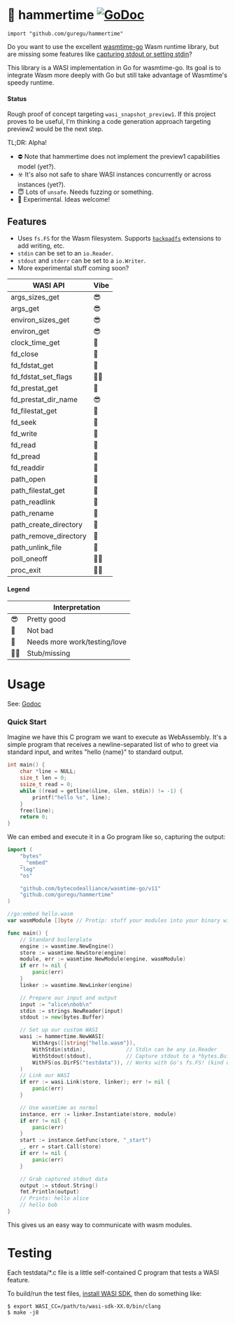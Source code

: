 # 🔨 hammertime [![GoDoc](https://godoc.org/github.com/guregu/hammertime?status.svg)](https://godoc.org/github.com/guregu/hammertime)

`import "github.com/guregu/hammertime"`

Do you want to use the excellent [wasmtime-go](https://github.com/bytecodealliance/wasmtime-go) Wasm runtime library, but are missing some features like [capturing stdout or setting stdin](https://github.com/bytecodealliance/wasmtime-go/issues/34)?

This library is a WASI implementation in Go for wasmtime-go. Its goal is to integrate Wasm more deeply with Go but still take advantage of Wasmtime's speedy runtime.

#### Status

Rough proof of concept targeting `wasi_snapshot_preview1`. If this project proves to be useful, I'm thinking a code generation approach targeting preview2 would be the next step.

TL;DR: Alpha!

- ⛔️ Note that hammertime does not implement the preview1 capabilities model (yet?).
- ☣️ It's also not safe to share WASI instances concurrently or across instances (yet?).
- 😇 Lots of `unsafe`. Needs fuzzing or something.
- 🤠 Experimental. Ideas welcome!

## Features

- Uses `fs.FS` for the Wasm filesystem. Supports [`hackpadfs`](https://github.com/hack-pad/hackpadfs#file-systems) extensions to add writing, etc.
- `stdin` can be set to an `io.Reader`.
- `stdout` and `stderr` can be set to a `io.Writer`.
- More experimental stuff coming soon?

| WASI API                  | Vibe   |
|---------------------------|--------|
| args_sizes_get            | 😎     |
| args_get                  | 😎     |
| environ_sizes_get         | 😎     |
| environ_get               | 😎     |
| clock_time_get            | 🧐     |
| fd_close                  | 🧐     |
| fd_fdstat_get             | 🙂     |
| fd_fdstat_set_flags       | 😶‍🌫️     |
| fd_prestat_get            | 🙂     |
| fd_prestat_dir_name       | 😎     |
| fd_filestat_get           | 🧐     |
| fd_seek                   | 🙂     |
| fd_write                  | 🙂     |
| fd_read                   | 🙂     |
| fd_pread                  | 🧐     |
| fd_readdir                | 🙂     |
| path_open                 | 🧐     |
| path_filestat_get         | 🧐     |
| path_readlink             | 🧐     |
| path_rename               | 🧐     |
| path_create_directory     | 🙂     |
| path_remove_directory     | 🙂     |
| path_unlink_file          | 🙂     |
| poll_oneoff               | 😶‍🌫️     |
| proc_exit                 | 😶‍🌫️     |

#### Legend

|    | Interpretation                 |
| -- | ------------------------------ |
| 😎 | Pretty good                    |
| 🙂 | Not bad                        |
| 🧐 | Needs more work/testing/love   |
| 😶‍🌫️ | Stub/missing                   |

# Usage

See: [Godoc](https://godoc.org/github.com/guregu/hammertime)

### Quick Start

Imagine we have this C program we want to execute as WebAssembly. It's a simple program that receives a newline-separated list of who to greet via standard input, and writes "hello {name}" to standard output.

```c
int main() {
    char *line = NULL;
    size_t len = 0;
    ssize_t read = 0;
    while ((read = getline(&line, &len, stdin)) != -1) {
        printf("hello %s", line);
    }
    free(line);
    return 0;
}
```

We can embed and execute it in a Go program like so, capturing the output:

```go
import (
    "bytes"
    _ "embed"
    "log"
    "os"

    "github.com/bytecodealliance/wasmtime-go/v11"
    "github.com/guregu/hammertime"
)

//go:embed hello.wasm
var wasmModule []byte // Protip: stuff your modules into your binary with embed

func main() {
    // Standard boilerplate
    engine := wasmtime.NewEngine()
    store := wasmtime.NewStore(engine)
    module, err := wasmtime.NewModule(engine, wasmModule)
    if err != nil {
        panic(err)
    }
    linker := wasmtime.NewLinker(engine)

    // Prepare our input and output
    input := "alice\nbob\n"
    stdin := strings.NewReader(input)
    stdout := new(bytes.Buffer)

    // Set up our custom WASI
    wasi := hammertime.NewWASI(
        WithArgs([]string{"hello.wasm"}),
        WithStdin(stdin),             // Stdin can be any io.Reader
        WithStdout(stdout),           // Capture stdout to a *bytes.Buffer!
        WithFS(os.DirFS("testdata")), // Works with Go's fs.FS! (kind of)
    )
    // Link our WASI
    if err := wasi.Link(store, linker); err != nil {
        panic(err)
    }

    // Use wasmtime as normal
    instance, err := linker.Instantiate(store, module)
    if err != nil {
        panic(err)
    }
    start := instance.GetFunc(store, "_start")
    _, err = start.Call(store)
    if err != nil {
        panic(err)
    }

    // Grab captured stdout data
    output := stdout.String()
    fmt.Println(output)
    // Prints: hello alice
    // hello bob
}
```

This gives us an easy way to communicate with wasm modules.

# Testing

Each testdata/*.c file is a little self-contained C program that tests a WASI feature.

To build/run the test files, [install WASI SDK](https://github.com/WebAssembly/wasi-sdk#install), then do something like:

```console
$ export WASI_CC=/path/to/wasi-sdk-XX.0/bin/clang
$ make -j8
```
